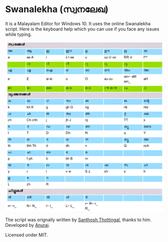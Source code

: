 ﻿# Swanalekha (സ്വനലേഖ)

It is a Malayalam Editor for Windows 10. It uses the online Swanalekha script. Here is the keyboard help which you can use if you face any issues while typing.

![ML typing](Ml-lipi.png)

The script was orignally written by [Santhosh Thottingal](http://thottingal.in/), thanks to him.
Developed by [Anuraj](http://dotnetthoughts.net).

Licensed under MIT.